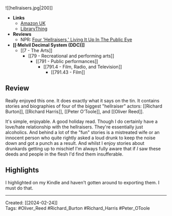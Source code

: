 ![[hellraisers.jpg|200]]

- **Links**
	- [Amazon UK](https://www.amazon.co.uk/Hellraisers-Inebriated-Burton-Harris-OToole/dp/1848090188/ref=pd_sbs_d_sccl_1_1/260-5285066-8813566?pd_rd_w=xx4sh&content-id=amzn1.sym.ad51136c-8d04-4e54-9ec5-18cad2a65d61&pf_rd_p=ad51136c-8d04-4e54-9ec5-18cad2a65d61&pf_rd_r=YM3XFEBX4KRPWVPPNPA9&pd_rd_wg=fvH1d&pd_rd_r=99735fb6-9e3b-461b-82ec-397eaa068688&pd_rd_i=1848090188&psc=1)
	- [LibraryThing](https://www.librarything.com/work/6602903/covers)
- **Reviews**
	- NPR: [Four 'Hellraisers,' Living It Up In The Public Eye](https://www.npr.org/2010/03/27/125227649/four-hellraisers-living-it-up-in-the-public-eye)
- **[[∙Melvil Decimal System (DDC)]]**
	- [[7 - The Arts]]
		- [[79 - Recreational and performing arts]]
			- [[791 - Public performances]]
				- [[791.4 - Film, Radio, and Television]]
					- [[791.43 - Film]]

## Review

Really enjoyed this one. It does exactly what it says on the tin. It contains stories and biographies of four of the biggest "hellraiser" actors: [[Richard Burton]], [[Richard Harris]], [[Peter O'Toole]], and [[Oliver Reed]].

It's simple, enjoyable. A good holiday read. Though I do certainly have a love/hate relationship with the hellraisers. They're essentially just alcoholics. And behind a lot of the "fun" stories is a mistreated wife or an innocent person who quite rightly asked a loud drunk to keep the noise down and got a punch as a result. And whilst I enjoy stories about drunkards getting up to mischief I'm always fully aware that if *I* saw these deeds and people in the flesh I'd find them insufferable.

## Highlights

I highlighted on my Kindle and haven't gotten around to exporting them. I must do that.

***

Created: [[2024-02-24]]  
Tags: #Oliver_Reed #Richard_Burton #Richard_Harris #Peter_OToole